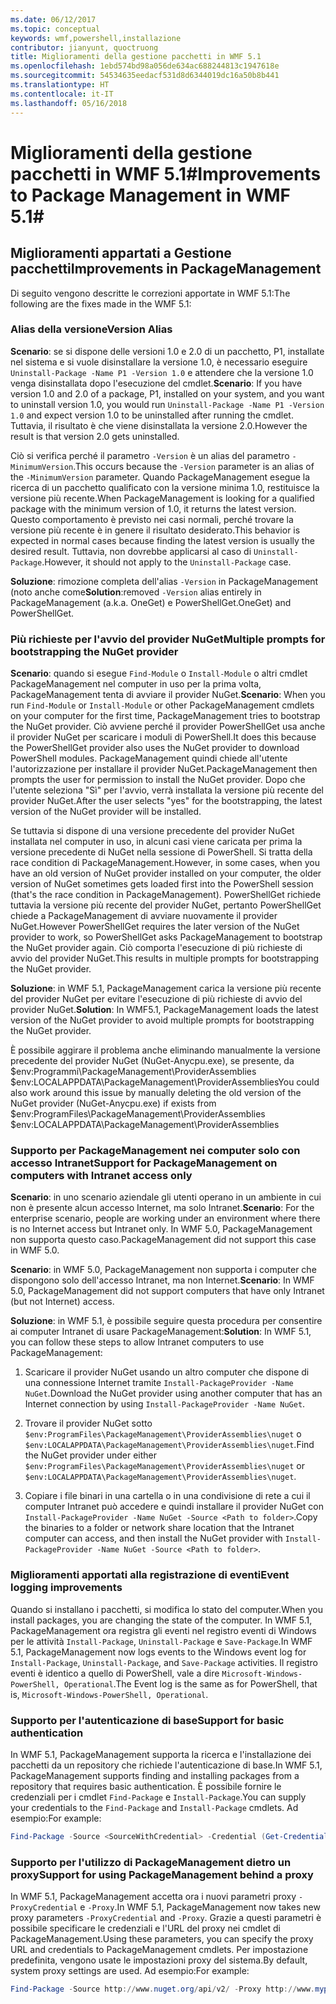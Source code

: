 ```yaml
---
ms.date: 06/12/2017
ms.topic: conceptual
keywords: wmf,powershell,installazione
contributor: jianyunt, quoctruong
title: Miglioramenti della gestione pacchetti in WMF 5.1
ms.openlocfilehash: 1ebd574bd98a056de634ac688244813c1947618e
ms.sourcegitcommit: 54534635eedacf531d8d6344019dc16a50b8b441
ms.translationtype: HT
ms.contentlocale: it-IT
ms.lasthandoff: 05/16/2018
---
```

# <a name="improvements-to-package-management-in-wmf-51"></a><span data-ttu-id="776f2-103">Miglioramenti della gestione pacchetti in WMF 5.1#</span><span class="sxs-lookup"><span data-stu-id="776f2-103">Improvements to Package Management in WMF 5.1#</span></span>

## <a name="improvements-in-packagemanagement"></a><span data-ttu-id="776f2-104">Miglioramenti appartati a Gestione pacchetti</span><span class="sxs-lookup"><span data-stu-id="776f2-104">Improvements in PackageManagement</span></span> ##
<span data-ttu-id="776f2-105">Di seguito vengono descritte le correzioni apportate in WMF 5.1:</span><span class="sxs-lookup"><span data-stu-id="776f2-105">The following are the fixes made in the WMF 5.1:</span></span>

### <a name="version-alias"></a><span data-ttu-id="776f2-106">Alias della versione</span><span class="sxs-lookup"><span data-stu-id="776f2-106">Version Alias</span></span>

<span data-ttu-id="776f2-107">**Scenario**: se si dispone delle versioni 1.0 e 2.0 di un pacchetto, P1, installate nel sistema e si vuole disinstallare la versione 1.0, è necessario eseguire `Uninstall-Package -Name P1 -Version 1.0` e attendere che la versione 1.0 venga disinstallata dopo l'esecuzione del cmdlet.</span><span class="sxs-lookup"><span data-stu-id="776f2-107">**Scenario**: If you have version 1.0 and 2.0 of a package, P1, installed on your system, and you want to uninstall version 1.0, you would run `Uninstall-Package -Name P1 -Version 1.0` and expect version 1.0 to be uninstalled after running the cmdlet.</span></span> <span data-ttu-id="776f2-108">Tuttavia, il risultato è che viene disinstallata la versione 2.0.</span><span class="sxs-lookup"><span data-stu-id="776f2-108">However the result is that version 2.0 gets uninstalled.</span></span>

<span data-ttu-id="776f2-109">Ciò si verifica perché il parametro `-Version` è un alias del parametro `-MinimumVersion`.</span><span class="sxs-lookup"><span data-stu-id="776f2-109">This occurs because the `-Version` parameter is an alias of the `-MinimumVersion` parameter.</span></span> <span data-ttu-id="776f2-110">Quando PackageManagement esegue la ricerca di un pacchetto qualificato con la versione minima 1.0, restituisce la versione più recente.</span><span class="sxs-lookup"><span data-stu-id="776f2-110">When PackageManagement is looking for a qualified package with the minimum version of 1.0, it returns the latest version.</span></span> <span data-ttu-id="776f2-111">Questo comportamento è previsto nei casi normali, perché trovare la versione più recente è in genere il risultato desiderato.</span><span class="sxs-lookup"><span data-stu-id="776f2-111">This behavior is expected in normal cases because finding the latest version is usually the desired result.</span></span> <span data-ttu-id="776f2-112">Tuttavia, non dovrebbe applicarsi al caso di `Uninstall-Package`.</span><span class="sxs-lookup"><span data-stu-id="776f2-112">However, it should not apply to the `Uninstall-Package` case.</span></span>

<span data-ttu-id="776f2-113">**Soluzione**: rimozione completa dell'alias `-Version` in PackageManagement (noto anche come</span><span class="sxs-lookup"><span data-stu-id="776f2-113">**Solution**:removed `-Version` alias entirely in PackageManagement (a.k.a.</span></span> <span data-ttu-id="776f2-114">OneGet) e PowerShellGet.</span><span class="sxs-lookup"><span data-stu-id="776f2-114">OneGet) and PowerShellGet.</span></span>

### <a name="multiple-prompts-for-bootstrapping-the-nuget-provider"></a><span data-ttu-id="776f2-115">Più richieste per l'avvio del provider NuGet</span><span class="sxs-lookup"><span data-stu-id="776f2-115">Multiple prompts for bootstrapping the NuGet provider</span></span>

<span data-ttu-id="776f2-116">**Scenario**: quando si esegue `Find-Module` o `Install-Module` o altri cmdlet PackageManagement nel computer in uso per la prima volta, PackageManagement tenta di avviare il provider NuGet.</span><span class="sxs-lookup"><span data-stu-id="776f2-116">**Scenario**: When you run `Find-Module` or `Install-Module` or other PackageManagement cmdlets on your computer for the first time, PackageManagement tries to bootstrap the NuGet provider.</span></span> <span data-ttu-id="776f2-117">Ciò avviene perché il provider PowerShellGet usa anche il provider NuGet per scaricare i moduli di PowerShell.</span><span class="sxs-lookup"><span data-stu-id="776f2-117">It does this because the PowerShellGet provider also uses the NuGet provider to download PowerShell modules.</span></span> <span data-ttu-id="776f2-118">PackageManagement quindi chiede all'utente l'autorizzazione per installare il provider NuGet.</span><span class="sxs-lookup"><span data-stu-id="776f2-118">PackageManagement then prompts the user for permission to install the NuGet provider.</span></span> <span data-ttu-id="776f2-119">Dopo che l'utente seleziona "Sì" per l'avvio, verrà installata la versione più recente del provider NuGet.</span><span class="sxs-lookup"><span data-stu-id="776f2-119">After the user selects "yes" for the bootstrapping, the latest version of the NuGet provider will be installed.</span></span>

<span data-ttu-id="776f2-120">Se tuttavia si dispone di una versione precedente del provider NuGet installata nel computer in uso, in alcuni casi viene caricata per prima la versione precedente di NuGet nella sessione di PowerShell. Si tratta della race condition di PackageManagement.</span><span class="sxs-lookup"><span data-stu-id="776f2-120">However, in some cases, when you have an old version of NuGet provider installed on your computer, the older version of NuGet sometimes gets loaded first into the PowerShell session (that's the race condition in PackageManagement).</span></span> <span data-ttu-id="776f2-121">PowerShellGet richiede tuttavia la versione più recente del provider NuGet, pertanto PowerShellGet chiede a PackageManagement di avviare nuovamente il provider NuGet.</span><span class="sxs-lookup"><span data-stu-id="776f2-121">However PowerShellGet requires the later version of the NuGet provider to work, so PowerShellGet asks PackageManagement to bootstrap the NuGet provider again.</span></span> <span data-ttu-id="776f2-122">Ciò comporta l'esecuzione di più richieste di avvio del provider NuGet.</span><span class="sxs-lookup"><span data-stu-id="776f2-122">This results in multiple prompts for bootstrapping the NuGet provider.</span></span>

<span data-ttu-id="776f2-123">**Soluzione**: in WMF 5.1, PackageManagement carica la versione più recente del provider NuGet per evitare l'esecuzione di più richieste di avvio del provider NuGet.</span><span class="sxs-lookup"><span data-stu-id="776f2-123">**Solution**: In WMF5.1, PackageManagement loads the latest version of the NuGet provider to avoid multiple prompts for bootstrapping the NuGet provider.</span></span>

<span data-ttu-id="776f2-124">È possibile aggirare il problema anche eliminando manualmente la versione precedente del provider NuGet (NuGet-Anycpu.exe), se presente, da $env:Programmi\PackageManagement\ProviderAssemblies $env:LOCALAPPDATA\PackageManagement\ProviderAssemblies</span><span class="sxs-lookup"><span data-stu-id="776f2-124">You could also work around this issue by manually deleting the old version of the NuGet provider (NuGet-Anycpu.exe) if exists from $env:ProgramFiles\PackageManagement\ProviderAssemblies $env:LOCALAPPDATA\PackageManagement\ProviderAssemblies</span></span>


### <a name="support-for-packagemanagement-on-computers-with-intranet-access-only"></a><span data-ttu-id="776f2-125">Supporto per PackageManagement nei computer solo con accesso Intranet</span><span class="sxs-lookup"><span data-stu-id="776f2-125">Support for PackageManagement on computers with Intranet access only</span></span>

<span data-ttu-id="776f2-126">**Scenario**: in uno scenario aziendale gli utenti operano in un ambiente in cui non è presente alcun accesso Internet, ma solo Intranet.</span><span class="sxs-lookup"><span data-stu-id="776f2-126">**Scenario**: For the enterprise scenario, people are working under an environment where there is no Internet access but Intranet only.</span></span> <span data-ttu-id="776f2-127">In WMF 5.0, PackageManagement non supporta questo caso.</span><span class="sxs-lookup"><span data-stu-id="776f2-127">PackageManagement did not support this case in WMF 5.0.</span></span>

<span data-ttu-id="776f2-128">**Scenario**: in WMF 5.0, PackageManagement non supporta i computer che dispongono solo dell'accesso Intranet, ma non Internet.</span><span class="sxs-lookup"><span data-stu-id="776f2-128">**Scenario**: In WMF 5.0, PackageManagement did not support computers that have only Intranet (but not Internet) access.</span></span>

<span data-ttu-id="776f2-129">**Soluzione**: in WMF 5.1, è possibile seguire questa procedura per consentire ai computer Intranet di usare PackageManagement:</span><span class="sxs-lookup"><span data-stu-id="776f2-129">**Solution**: In WMF 5.1, you can follow these steps to allow Intranet computers to use PackageManagement:</span></span>

1. <span data-ttu-id="776f2-130">Scaricare il provider NuGet usando un altro computer che dispone di una connessione Internet tramite `Install-PackageProvider -Name NuGet`.</span><span class="sxs-lookup"><span data-stu-id="776f2-130">Download the NuGet provider using another computer that has an Internet connection by using `Install-PackageProvider -Name NuGet`.</span></span>

2. <span data-ttu-id="776f2-131">Trovare il provider NuGet sotto `$env:ProgramFiles\PackageManagement\ProviderAssemblies\nuget`  o  `$env:LOCALAPPDATA\PackageManagement\ProviderAssemblies\nuget`.</span><span class="sxs-lookup"><span data-stu-id="776f2-131">Find the NuGet provider under either `$env:ProgramFiles\PackageManagement\ProviderAssemblies\nuget`  or  `$env:LOCALAPPDATA\PackageManagement\ProviderAssemblies\nuget`.</span></span>

3. <span data-ttu-id="776f2-132">Copiare i file binari in una cartella o in una condivisione di rete a cui il computer Intranet può accedere e quindi installare il provider NuGet con `Install-PackageProvider -Name NuGet -Source <Path to folder>`.</span><span class="sxs-lookup"><span data-stu-id="776f2-132">Copy the binaries to a folder or network share location that the Intranet computer can access, and then install the NuGet provider with `Install-PackageProvider -Name NuGet -Source <Path to folder>`.</span></span>


### <a name="event-logging-improvements"></a><span data-ttu-id="776f2-133">Miglioramenti apportati alla registrazione di eventi</span><span class="sxs-lookup"><span data-stu-id="776f2-133">Event logging improvements</span></span>

<span data-ttu-id="776f2-134">Quando si installano i pacchetti, si modifica lo stato del computer.</span><span class="sxs-lookup"><span data-stu-id="776f2-134">When you install packages, you are changing the state of the computer.</span></span> <span data-ttu-id="776f2-135">In WMF 5.1, PackageManagement ora registra gli eventi nel registro eventi di Windows per le attività `Install-Package`, `Uninstall-Package` e `Save-Package`.</span><span class="sxs-lookup"><span data-stu-id="776f2-135">In WMF 5.1, PackageManagement now logs events to the Windows event log for `Install-Package`, `Uninstall-Package`, and `Save-Package` activities.</span></span> <span data-ttu-id="776f2-136">Il registro eventi è identico a quello di PowerShell, vale a dire `Microsoft-Windows-PowerShell, Operational`.</span><span class="sxs-lookup"><span data-stu-id="776f2-136">The Event log  is the same as for PowerShell, that is, `Microsoft-Windows-PowerShell, Operational`.</span></span>

### <a name="support-for-basic-authentication"></a><span data-ttu-id="776f2-137">Supporto per l'autenticazione di base</span><span class="sxs-lookup"><span data-stu-id="776f2-137">Support for basic authentication</span></span>

<span data-ttu-id="776f2-138">In WMF 5.1, PackageManagement supporta la ricerca e l'installazione dei pacchetti da un repository che richiede l'autenticazione di base.</span><span class="sxs-lookup"><span data-stu-id="776f2-138">In WMF 5.1, PackageManagement supports finding and installing packages from a repository that requires basic authentication.</span></span> <span data-ttu-id="776f2-139">È possibile fornire le credenziali per i cmdlet `Find-Package` e `Install-Package`.</span><span class="sxs-lookup"><span data-stu-id="776f2-139">You can supply your credentials to the `Find-Package` and `Install-Package` cmdlets.</span></span> <span data-ttu-id="776f2-140">Ad esempio:</span><span class="sxs-lookup"><span data-stu-id="776f2-140">For example:</span></span>

``` PowerShell
Find-Package -Source <SourceWithCredential> -Credential (Get-Credential)
```
### <a name="support-for-using-packagemanagement-behind-a-proxy"></a><span data-ttu-id="776f2-141">Supporto per l'utilizzo di PackageManagement dietro un proxy</span><span class="sxs-lookup"><span data-stu-id="776f2-141">Support for using PackageManagement behind a proxy</span></span>

<span data-ttu-id="776f2-142">In WMF 5.1, PackageManagement accetta ora i nuovi parametri proxy `-ProxyCredential` e `-Proxy`.</span><span class="sxs-lookup"><span data-stu-id="776f2-142">In WMF 5.1, PackageManagement now takes new proxy parameters `-ProxyCredential` and `-Proxy`.</span></span> <span data-ttu-id="776f2-143">Grazie a questi parametri è possibile specificare le credenziali e l'URL del proxy nei cmdlet di PackageManagement.</span><span class="sxs-lookup"><span data-stu-id="776f2-143">Using these parameters, you can specify the proxy URL and credentials to PackageManagement cmdlets.</span></span> <span data-ttu-id="776f2-144">Per impostazione predefinita, vengono usate le impostazioni proxy del sistema.</span><span class="sxs-lookup"><span data-stu-id="776f2-144">By default, system proxy settings are used.</span></span> <span data-ttu-id="776f2-145">Ad esempio:</span><span class="sxs-lookup"><span data-stu-id="776f2-145">For example:</span></span>

``` PowerShell
Find-Package -Source http://www.nuget.org/api/v2/ -Proxy http://www.myproxyserver.com -ProxyCredential (Get-Credential)
```
